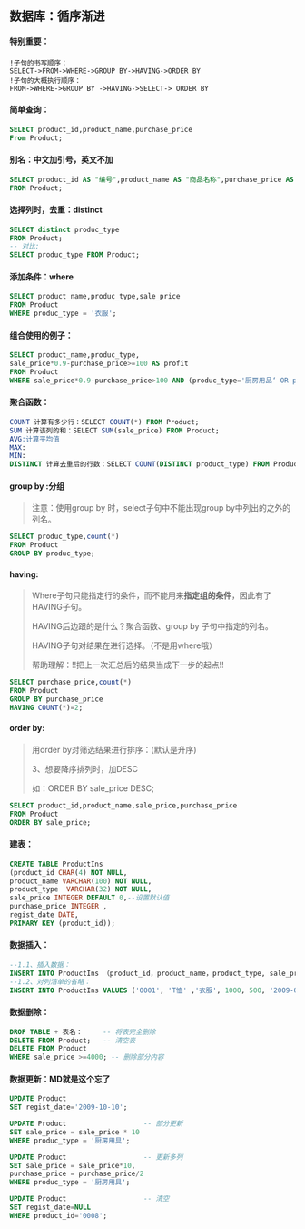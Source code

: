 ## 数据库：循序渐进

#### 特别重要：

```
!子句的书写顺序：
SELECT->FROM->WHERE->GROUP BY->HAVING->ORDER BY
!子句的大概执行顺序：
FROM->WHERE->GROUP BY ->HAVING->SELECT-> ORDER BY
```

#### 简单查询：

```sql
SELECT product_id,product_name,purchase_price 
From Product;
```

#### 别名：中文加引号，英文不加

```sql
SELECT product_id AS "编号",product_name AS "商品名称",purchase_price AS "进货价" 
FROM Product;
```

#### 选择列时，去重：distinct

```sql
SELECT distinct produc_type 
FROM Product;
-- 对比:
SELECT produc_type FROM Product;
```

#### 添加条件：where

```sql
SELECT product_name,produc_type,sale_price 
FROM Product 
WHERE produc_type = '衣服';
```

#### 组合使用的例子：

```sql
SELECT product_name,produc_type,
sale_price*0.9-purchase_price>=100 AS profit 
FROM Product 
WHERE sale_price*0.9-purchase_price>100 AND (produc_type='厨房用品‘ OR produc_type='办公用品’);
```





#### 聚合函数：

```sql
COUNT 计算有多少行：SELECT COUNT(*) FROM Product;
SUM 计算该列的和：SELECT SUM(sale_price) FROM Product;
AVG:计算平均值
MAX:
MIN:
DISTINCT 计算去重后的行数：SELECT COUNT(DISTINCT product_type) FROM Product;
```

#### group by :分组

> 注意：使用group by 时，select子句中不能出现group by中列出的之外的列名。

```sql
SELECT produc_type,count(*) 
FROM Product 
GROUP BY produc_type;
```

#### having:

> Where子句只能指定行的条件，而不能用来**指定组的条件**，因此有了HAVING子句。
>
> HAVING后边跟的是什么？聚合函数、group by 子句中指定的列名。
>
> HAVING子句对结果在进行选择。（不是用where哦）
>
> 帮助理解：!!把上一次汇总后的结果当成下一步的起点!!

```sql
SELECT purchase_price,count(*)
FROM Product
GROUP BY purchase_price 
HAVING COUNT(*)=2;
```

#### order by:

> 用order by对筛选结果进行排序：(默认是升序)
>
> 3、想要降序排列时，加DESC
>
> 如：ORDER BY sale_price DESC;

```sql
SELECT product_id,product_name,sale_price,purchase_price  
FROM Product
ORDER BY sale_price;
```









#### 建表：

```sql
CREATE TABLE ProductIns
(product_id CHAR(4) NOT NULL,
product_name VARCHAR(100) NOT NULL,
product_type  VARCHAR(32) NOT NULL,
sale_price INTEGER DEFAULT 0,--设置默认值
purchase_price INTEGER ,
regist_date DATE,
PRIMARY KEY (product_id));
```

#### 数据插入：

```sql
--1.1、插入数据：
INSERT INTO ProductIns （product_id，product_name，product_type, sale_price, purchase_price, regist_date）VALUES ('0001', 'T恤' ,'衣服', 1000, 500, '2009-09-20');
--1.2、对列清单的省略：
INSERT INTO ProductIns VALUES ('0001', 'T恤' ,'衣服', 1000, 500, '2009-09-20');
```

#### 数据删除：

```sql
DROP TABLE + 表名：     -- 将表完全删除
DELETE FROM Product;   -- 清空表
DELETE FROM Product
WHERE sale_price >=4000; -- 删除部分内容
```

#### 数据更新：MD就是这个忘了

```sql
UPDATE Product
SET regist_date='2009-10-10';

UPDATE Product                   -- 部分更新
SET sale_price = sale_price * 10 
WHERE produc_type = '厨房用具';

UPDATE Product                   -- 更新多列 
SET sale_price = sale_price*10,
purchase_price = purchase_price/2
WHERE produc_type = '厨房用具';

UPDATE Product                   -- 清空
SET regist_date=NULL
WHERE product_id='0008';

```

